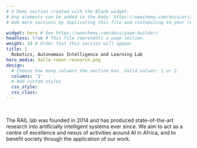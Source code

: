 ```yaml
---
# A Demo section created with the Blank widget.
# Any elements can be added in the body: https://wowchemy.com/docs/writing-markdown-latex/
# Add more sections by duplicating this file and customizing to your requirements.

widget: hero # See https://wowchemy.com/docs/page-builder/
headless: true # This file represents a page section.
weight: 10 # Order that this section will appear.
title: |
  Robotics, Autonomous Intelligence and Learning Lab
hero_media: dalle-robot-research.png
design:
  # Choose how many columns the section has. Valid values: 1 or 2.
  columns: '1'
  # Add custom styles
  css_style:
  css_class:
---
```


<br>

The RAIL lab was founded in 2014 and has produced state-of-the-art research into artificially intelligent systems ever since.
We aim to act as a centre of excellence and nexus of activities around AI in Africa, and to benefit society through the application of our work.

